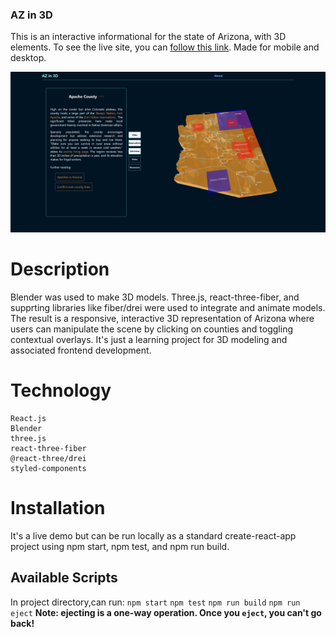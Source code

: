 ### AZ in 3D

This is an interactive informational for the state of Arizona, with 3D elements. To see the live site, you can [follow this link](https://soft-lamington-c3f329.netlify.app/). Made for mobile and desktop.

![Screenshot](image.png)
# Description

Blender was used to make 3D models. Three.js, react-three-fiber, and supprting libraries like fiber/drei were used to integrate and animate models. The result is a responsive, interactive 3D representation of Arizona where users can manipulate the scene by clicking on counties and toggling contextual overlays. It's just a learning project for 3D modeling and associated frontend development.

# Technology 

    React.js
    Blender
    three.js
    react-three-fiber
    @react-three/drei
    styled-components

# Installation

It's a live demo but can be run locally as a standard create-react-app project using npm start, npm test, and npm run build.

## Available Scripts
In project directory,can run:
`npm start`
`npm test`
`npm run build`
`npm run eject`
**Note: ejecting is a one-way operation. Once you `eject`, you can't go back!**

